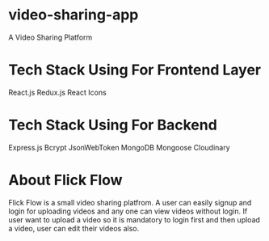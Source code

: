 # video-sharing-app
A Video Sharing Platform

# Tech Stack Using For Frontend Layer
React.js
Redux.js
React Icons

# Tech Stack Using For Backend
Express.js
Bcrypt
JsonWebToken
MongoDB
Mongoose
Cloudinary

# About Flick Flow
Flick Flow is a small video sharing platfrom. A user can easily signup and login for uploading videos and any one can view videos without login. If user want to upload a video so it is mandatory to login first and then upload a video, user can edit their videos also.
